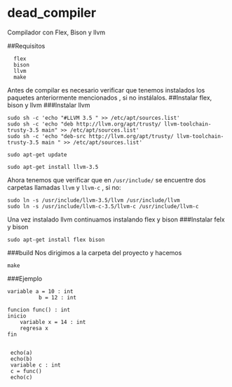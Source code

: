 # dead_compiler
Compilador con Flex, Bison y llvm




##Requisitos 
```
  flex 
  bison 
  llvm 
  make
```
Antes de compilar es necesario verificar que tenemos instalados los paquetes anteriormente mencionados , si no instálalos.
##Instalar flex, bison y llvm
###Instalar llvm
```
sudo sh -c 'echo "#LLVM 3.5 " >> /etc/apt/sources.list'
sudo sh -c 'echo "deb http://llvm.org/apt/trusty/ llvm-toolchain-trusty-3.5 main" >> /etc/apt/sources.list'
sudo sh -c 'echo "deb-src http://llvm.org/apt/trusty/ llvm-toolchain-trusty-3.5 main " >> /etc/apt/sources.list'

sudo apt-get update

sudo apt-get install llvm-3.5
```

Ahora tenemos que verificar que en ` /usr/include/ `  se encuentre dos carpetas llamadas `llvm` y `llvm-c` , si no: 
``` 
sudo ln -s /usr/include/llvm-3.5/llvm /usr/include/llvm 
sudo ln -s /usr/include/llvm-c-3.5/llvm-c /usr/include/llvm-c 
```


Una vez instalado llvm continuamos instalando flex y bison 
###Instalar felx y bison
```
sudo apt-get install flex bison
```

###build
Nos dirigimos a la carpeta del proyecto y hacemos  
``` 
make 
```

###Ejemplo 
```
variable a = 10 : int
 		  b = 12 : int

funcion func() : int 
inicio
	variable x = 14 : int
	regresa x 
fin


 echo(a)
 echo(b)
 variable c : int
 c = func()
 echo(c)
```



